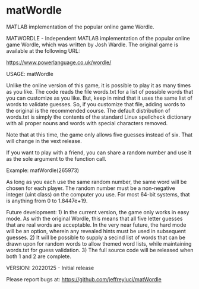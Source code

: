 # matWordle
MATLAB implementation of the popular online game Wordle.

MATWORDLE - Independent MATLAB implementation of the popular online game Wordle, which was written by Josh Wardle. The original game is available at the following URL:

https://www.powerlanguage.co.uk/wordle/

USAGE: matWordle

Unlike the online version of this game, it is possible to play it as many times as you like. The code reads the file words.txt for a list of possible words that you can customize as you like. But, keep in mind that it uses the same list of words to validate guesses. So, if you customize that file, adding words to the original is the recommended course. The default distribution of words.txt is simply the contents of the standard Linux spellcheck dictionary with all proper nouns and words with special characters removed.

Note that at this time, the game only allows five guesses instead of six. That will change in the vext release.

If you want to play with a friend, you can share a random number and use it as the sole argument to the function call.

Example: matWordle(265973)

As long as you each use the same random number, the same word will be chosen for each player. The random number must be a non-negative integer (uint class) on the computer you use. For most 64-bit systems, that is anything from 0 to 1.8447e+19.

Future development: 1) In the current version, the game only works in easy mode. As with the original Wordle, this means that all five letter guesses that are real words are acceptable. In the very near future, the hard mode will be an option, wherein any revealed hints must be used in subsequent guesses. 2) It will be possible to supply a secind list of words that can be drawn upon for random words to allow themed word lists, while maintaining words.txt for guess validation. 3) The full source code will be released when both 1 and 2 are complete.

VERSION: 20220125 - Initial release

Please report bugs at: https://github.com/jeffreyluci/matWordle
